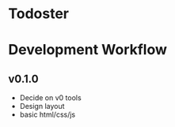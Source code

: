 # Todoster

# Development Workflow

## v0.1.0

- Decide on v0 tools
- Design layout
- basic html/css/js